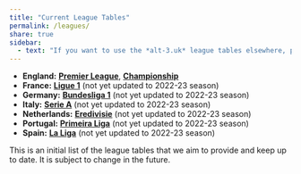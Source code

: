 ```yaml
---
title: "Current League Tables"
permalink: /leagues/
share: true
sidebar:
  - text: "If you want to use the *alt-3.uk* league tables elsewhere, please be sure to read the [License and Disclaimer](/about/license) page first."
---
```


- **England:** [**Premier League**](england-premier-league), [**Championship**](england-championship)
- **France:** [**Ligue 1**](france-ligue-1) (not yet updated to 2022-23 season)
- **Germany:** [**Bundesliga 1**](germany-bundesliga-1) (not yet updated to 2022-23 season)
- **Italy:** [**Serie A**](italy-serie-a) (not yet updated to 2022-23 season)
- **Netherlands:** [**Eredivisie**](netherlands-eredivisie) (not yet updated to 2022-23 season)
- **Portugal:** [**Primeira Liga**](portugal-primeira-liga) (not yet updated to 2022-23 season)
- **Spain:** [**La Liga**](spain-la-liga-primera) (not yet updated to 2022-23 season)

This is an initial list of the league tables that we aim to provide and keep up to date. 
It is subject to change in the future. 







